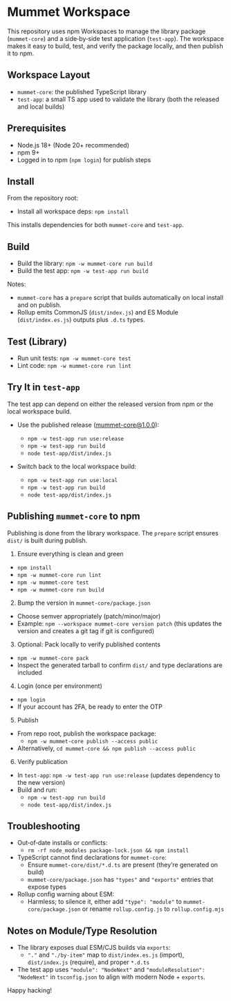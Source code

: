 # Mummet Workspace

This repository uses npm Workspaces to manage the library package (`mummet-core`) and a side‑by‑side test application (`test-app`). The workspace makes it easy to build, test, and verify the package locally, and then publish it to npm.

## Workspace Layout

- `mummet-core`: the published TypeScript library
- `test-app`: a small TS app used to validate the library (both the released and local builds)

## Prerequisites

- Node.js 18+ (Node 20+ recommended)
- npm 9+
- Logged in to npm (`npm login`) for publish steps

## Install

From the repository root:

- Install all workspace deps: `npm install`

This installs dependencies for both `mummet-core` and `test-app`.

## Build

- Build the library: `npm -w mummet-core run build`
- Build the test app: `npm -w test-app run build`

Notes:
- `mummet-core` has a `prepare` script that builds automatically on local install and on publish.
- Rollup emits CommonJS (`dist/index.js`) and ES Module (`dist/index.es.js`) outputs plus `.d.ts` types.

## Test (Library)

- Run unit tests: `npm -w mummet-core test`
- Lint code: `npm -w mummet-core run lint`

## Try It in `test-app`

The test app can depend on either the released version from npm or the local workspace build.

- Use the published release (mummet-core@1.0.0):
  - `npm -w test-app run use:release`
  - `npm -w test-app run build`
  - `node test-app/dist/index.js`

- Switch back to the local workspace build:
  - `npm -w test-app run use:local`
  - `npm -w test-app run build`
  - `node test-app/dist/index.js`

## Publishing `mummet-core` to npm

Publishing is done from the library workspace. The `prepare` script ensures `dist/` is built during publish.

1) Ensure everything is clean and green
- `npm install`
- `npm -w mummet-core run lint`
- `npm -w mummet-core test`
- `npm -w mummet-core run build`

2) Bump the version in `mummet-core/package.json`
- Choose semver appropriately (patch/minor/major)
- Example: `npm --workspace mummet-core version patch` (this updates the version and creates a git tag if git is configured)

3) Optional: Pack locally to verify published contents
- `npm -w mummet-core pack`
- Inspect the generated tarball to confirm `dist/` and type declarations are included

4) Login (once per environment)
- `npm login`
- If your account has 2FA, be ready to enter the OTP

5) Publish
- From repo root, publish the workspace package:
  - `npm -w mummet-core publish --access public`
- Alternatively, `cd mummet-core && npm publish --access public`

6) Verify publication
- In `test-app`: `npm -w test-app run use:release` (updates dependency to the new version)
- Build and run:
  - `npm -w test-app run build`
  - `node test-app/dist/index.js`

## Troubleshooting

- Out‑of‑date installs or conflicts:
  - `rm -rf node_modules package-lock.json && npm install`
- TypeScript cannot find declarations for `mummet-core`:
  - Ensure `mummet-core/dist/*.d.ts` are present (they’re generated on build)
  - `mummet-core/package.json` has `"types"` and `"exports"` entries that expose types
- Rollup config warning about ESM:
  - Harmless; to silence it, either add `"type": "module"` to `mummet-core/package.json` or rename `rollup.config.js` to `rollup.config.mjs`

## Notes on Module/Type Resolution

- The library exposes dual ESM/CJS builds via `exports`:
  - `"."` and `"./by-item"` map to `dist/index.es.js` (import), `dist/index.js` (require), and proper `*.d.ts`
- The test app uses `"module": "NodeNext"` and `"moduleResolution": "NodeNext"` in `tsconfig.json` to align with modern Node + `exports`.

Happy hacking!
